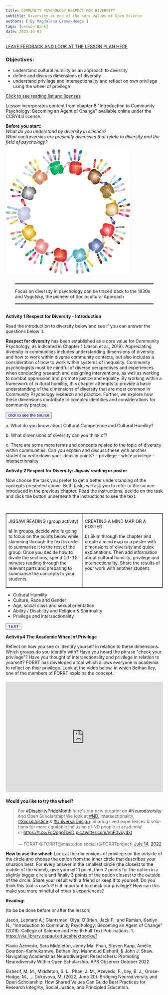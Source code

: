 ```yaml
---
title: COMMUNITY PSYCHOLOGY RESPECT FOR DIVERSITY
subtitle: Diversity as one of the core values of Open Science
authors: ['By Magdalena Grose-Hodge']
tags: [Lesson Bank]
date: 2023-10-03
---
```


[LEAVE FEEDBACK AND LOOK AT THE LESSON PLAN HERE](https://docs.google.com/document/d/1UJYUTK_zbcoJTt6DjRQVrjvnfa6quCnqfYCEV2HtcDM/edit?usp=sharing)

### Objectives:

- understand cultural humility as an approach to diversity
- define and discuss dimensions of diversity
- understand privilege and intersectionality and reflect on own privilege using the wheel of privilege

[Click to see reading list and licenses](#reading-list)

Lesson incorporates content from chapter 8 "Introduction to Community Psychology: Becoming an Agent of Change" available online under the CCBY4.0 license.

**Before you start:**  
*What do you understand by diversity in science?*  
*What controversies are presently discussed that relate to diversity and the field of psychology?*

<img src="../images/handprints-2754263_1280.webp" alt="colourful handprints representing diversity" style="width: 400px; height: 400px; float: left; margin-right: 40px;">

<div style="clear: both;"></div>

<div style="margin: 30px; padding: 0; border-top: 2px solid black; border-bottom: 2px solid black;">
  <p> Focus on diversity in psychology can be traced back to the 1930s and Vygotsky, the pioneer of Sociocultural Approach</p>
</div>

**Activity 1 Respect for Diversity - Introduction**

Read the introduction to diversity below and see if you can answer the questions below it.

**Respect for diversity** has been established as a core value for Community Psychology, as indicated in Chapter 1 (Jason et al., 2019). Appreciating diversity in communities includes understanding dimensions of diversity and how to work within diverse community contexts, but also includes a consideration of how to work within systems of inequality. Community psychologists must be mindful of diverse perspectives and experiences when conducting research and designing interventions, as well as working to combat oppression and promote justice and equality. By working within a framework of cultural humility, this chapter attempts to provide a basic understanding of the dimensions of diversity that are most common in Community Psychology research and practice. Further, we explore how these dimensions contribute to complex identities and considerations for community practice.

<button style="color: blue;" class="btn btn-outline"
        type="button"
        onclick="window.open('https://press.rebus.community/introductiontocommunitypsychology/chapter/respect-for-diversity/')">
  click to see the source
</button>

a. What do you know about Cultural Competence and Cultural Humility?

b. What dimensions of diversity can you think of?

c. There are some more terms and concepts related to the topic of diversity within communities. Can you explain and discuss these with another student or write down your ideas in points?
    - privilege
    - white privilege
    - intersectionality

**Activity 2 Respect for Diversity: Jigsaw reading or poster**

Now choose the task you prefer to get a better understanding of the concepts presented above. Both tasks will ask you to refer to the source introduced in the previous chapter. Read the instructions, decide on the task and click the button underneath the instructions to see the text.

<br>

<table border="1" cellspacing="0" cellpadding="0">
 <tbody><tr>
  <td width="301" valign="top">
  <p>JIGSAW READING (group activity)</p><p>a) In groups, decide who is going to focus on the points below while skimming through the text in order to summarise it to the rest of the group. Once you decide how to divide the sections, spend 10-15 minutes reading through the relevant parts and preparing to summarise the concepts to your students.</p>
  </td>
  <td width="301" valign="top">
  <p>CREATING A MIND MAP OR A POSTER</p><p>b) Skim through the chapter and create a mind map or a poster with dimensions of diversity and quick explanations. Then add information about cultural humility, privilege and intersectionality. Share the results of your work with another student.</p>
  </td>
 </tr>
</tbody></table>

- Cultural Humility
- Culture, Race and Gender
- Age, social class and sexual orientation
- Ability / Disability and Religion & Spirituality
- Privilege and intersectionality

<button style="color: blue;" class="btn btn-outline"
        type="button"
        onclick="window.open('https://press.rebus.community/introductiontocommunitypsychology/chapter/respect-for-diversity/')">
  TEXT
</button>

**Activity4 The Academic Wheel of Privilege**

Reflect on how you see or identify yourself in relation to these dimensions. Which groups do you identify with? Have you heard the phrase "check your privilege"? Have you thought of intersectionality and privilege in relation to yourself? FORRT has developed a tool which allows everyone in academia to reflect on their privilege. Look at the video below, in which Bethan Iley, one of the members of FORRT explains the concept.

<div style="position: relative; padding-bottom: 70%; height: 0; overflow: hidden; margin: 20px 0;">
<iframe style="position: absolute; top: 0; left: 0; width: 100%; height: 100%;" src="https://www.youtube.com/embed/mzEdTyA06cU" title="YouTube video player" frameborder="0" allow="accelerometer; autoplay; clipboard-write; encrypted-media; gyroscope; picture-in-picture; web-share" allowfullscreen></iframe>
</div>

**Would you like to try the wheel?**

<blockquote class="twitter-tweet" data-lang="en"><p lang="en" dir="ltr">For <a href="https://twitter.com/hashtag/DisabilityPrideMonth?src=hash&amp;ref_src=twsrc%5Etfw">#DisabilityPrideMonth</a> here's our new preprint on <a href="https://twitter.com/hashtag/Neurodiversity?src=hash&amp;ref_src=twsrc%5Etfw">#Neurodiversity</a> and Open Scholarship! We look at <a href="https://twitter.com/hashtag/ND?src=hash&amp;ref_src=twsrc%5Etfw">#ND</a>, intersectionality, <a href="https://twitter.com/hashtag/SocialJustice?src=hash&amp;ref_src=twsrc%5Etfw">#SocialJustice</a> &amp; <a href="https://twitter.com/hashtag/UniversalDesign?src=hash&amp;ref_src=twsrc%5Etfw">#UniversalDesign</a>. Sharing lived experiences &amp; solutions for more equitable inclusion of ND people in academia!<br>👉<a href="https://t.co/FcQoppTbvD">https://t.co/FcQoppTbvD</a> <a href="https://t.co/vhF0vxy4xI">pic.twitter.com/vhF0vxy4xI</a></p>&mdash; FORRT @FORRT@mastodon.social (@FORRTproject) <a href="https://twitter.com/FORRTproject/status/1547570498879442945?ref_src=twsrc%5Etfw">July 14, 2022</a></blockquote> <script async src="https://platform.twitter.com/widgets.js" charset="utf-8"></script>

**How to use the wheel:** Look at the dimensions of privilege on the outside of the circle and choose the option from the inner circle that describes your situation best. For every answer in the smallest circle (the closest to the middle of the wheel), give yourself 1 point, then 2 points for the option in a slightly bigger circle and finally 3 points of the option closest to the outside of the circle. Share your result with a friend or keep it to yourself. Do you think this tool is useful? Is it important to check our privilege? How can this make you more mindful of other's experiences?

<div class="reading_list" id="reading-list">

**Reading:**

(to be be done before or after the lesson)

Jason, Leonard A.; Glantsman, Olya; O'Brien, Jack F.; and Ramian, Kaitlyn N., "Introduction to Community Psychology: Becoming an Agent of Change" (2019). College of Science and Health Full Text Publications. 1. https://via.library.depaul.edu/cshtextbooks/1

Flavio Azevedo, Sara Middleton, Jenny Mai Phan, Steven Kapp, Amélie Gourdon-Kanhukamwe, Bethan Iley, Mahmoud Elsherif, & John J. Shaw. Navigating Academia as Neurodivergent Researchers: Promoting Neurodiversity Within Open Scholarship. APS Observer October 2022

Elsherif, M. M., Middleton, S. L., Phan, J. M., Azevedo, F., Iley, B. J., Grose-Hodge, M., … Dokovova, M. (2022, June 20). Bridging Neurodiversity and Open Scholarship: How Shared Values Can Guide Best Practices for Research Integrity, Social Justice, and Principled Education.

</div>